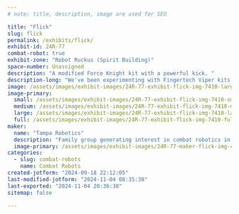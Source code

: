 ```yaml
---
# note: title, description, image are used for SEO

title: "Flick"
slug: flick
permalink: /exhibits/flick/
exhibit-id: 24R-77
combat-robot: true
exhibit-zone: "Robot Ruckus (Spirit Building)"
space-number: Unassigned
description: "A modified Force Knight kit with a powerful kick. "
description-long: "We've been experimenting with Fingertech Viper kits as an accessible entry bot for families with young children trying to get into combat Although the spinner meta has been extremely successful in the answeight class, we are creating a design that can be competitive against these high-kinetic energy weapons while being significantly safer to build, test and fight. We hope that our powerful cam/spring mechanism deployed in a battle-hardened chassis with a high torque drive train will bring a new dimension to this weight class. Having been time-pressed due to two hurricanes, we’ve opted to begin developing a second (more accessible) Force Knight kit for our flipper platform but are beginning to learn to drive it as a spinner (it’s basic design) for this tournament. "
image: /assets/images/exhibit-images/24R-77-exhibit-flick-img-7410-large.jpeg
image-primary: 
  small: /assets/images/exhibit-images/24R-77-exhibit-flick-img-7410-small.jpeg
  medium: /assets/images/exhibit-images/24R-77-exhibit-flick-img-7410-medium.jpeg
  large: /assets/images/exhibit-images/24R-77-exhibit-flick-img-7410-large.jpeg
  full: /assets/images/exhibit-images/24R-77-exhibit-flick-img-7410-full.jpeg
maker: 
  name: "Tampa Robotics"
  description: "Family group generating interest in combat robotics in Tampa. "
  image-primary: /assets/images/exhibit-images/24R-77-maker-flick-img-4992-medium.jpeg
categories: 
  - slug: combat-robots
    name: Combat Robots
created-jotform: "2024-09-18 22:12:05"
last-modified-jotform: "2024-11-04 08:35:38"
last-exported: "2024-11-04 20:36:38"
sitemap: false

---
```

